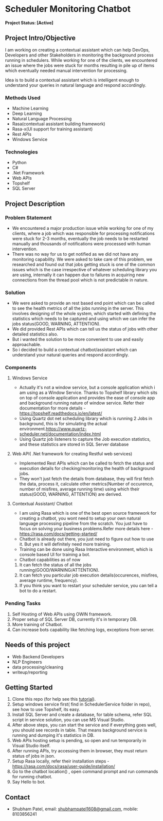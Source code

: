 # Scheduler Monitoring Chatbot

#### Project Status: [Active]

## Project Intro/Objective
I am working on creating a contextual assistant which can help DevOps, Developers and other Stakeholders in monitoring the background process running in schedulers. While working for one of the clients, we encountered an issue where the jobs were stuck for months resulting in pile up of items which eventually needed manual intervention for processing. 

Idea is to build a contextual assistant which is intelligent enough to understand your queries in natural language and respond accordingly.

### Methods Used
* Machine Learning
* Deep Learning
* Natural Language Processing
* Rasa(contextual assistant building framework)
* Rasa-x(UI support for training assistant)
* Rest APIs
* Windows Service

### Technologies
* Python
* C#
* .Net Framework
* Web APIs
* Topshelf
* SQL Server 


## Project Description
   ### Problem Statement
   * We encountered a major production issue while working for one of my clients, where a job which was responsible for processing notifications were stuck for 2-3 months, eventually the job needs to be restarted manually and thousands of notifications were processed with human intervention. 
   * There was no way for us to get notified as we did not have any monitoring capability. We were asked to take care of this problem, we researched and found out that jobs getting stuck is one of the common issues which is the case irrespective of whatever scheduling library you are using, internally it can happen due to failures in acquiring new connections from the thread pool which is not predictable in nature.
      
   ### Solution
   * We were asked to provide an rest based end point which can be called to see the health metrics of all the jobs running in the server. This involves designing of the whole system, which started with defining the statistics which needs to be captured and using which we can infer the jobs status(GOOD, WARNING, ATTENTION).
   * We did provided Rest APIs which can tell us the status of jobs with other detailed statistics also.
   * But i wanted the solution to be more convenient to use and easily approachable.
   * So i decided to build a contextual chatbot/assistant which can understand your natural queries and respond accordingly.
      
   ### Components
   1. Windows Service
      * Actually it's not a window service, but a console application which i am using as a Window Service. Thanks to Topshelf library which sits on top of console application and provides the ease of console app and background running nature of window service. Refer their documentation for more details - https://topshelf.readthedocs.io/en/latest/
      * Using Quartz dot net scheduling library which is running 2 Jobs in background, this is for simulating the actual environment.https://www.quartz-scheduler.net/documentation/index.html
      * Using Quartz job listeners to capture the Job execution statistics, and these statistics are stored in SQL Server database
         
   2. Web API( .Net framework for creating Restful web services)
      * Implemented Rest APIs which can be called to fetch the status and execution details for checking/monitoring the health of background jobs.
      * They won't just fetch the details from database, they will first fetch the data, process it, calculate other metrics(Number of occurence, number of misfires, average running time) using which their status(GOOD, WARNING, ATTENTION) are derived.
         
   3. Contextual Assistant/ Chatbot
      * I am using Rasa which is one of the best open source framework for creating a chatbot, you wont need to setup your own natural language processing pipeline from the scratch. You just have to focus on solving your business problems.Refer more details here - https://rasa.com/docs/getting-started/
      * Chatbot is already out there, you just need to figure out how to use it. But yes it will definitely need more training.
      * Training can be done using Rasa Interactive environment, which is console based UI for training a bot.
      * Chatbot capabilities as of now
      1. It can fetch the status of all the jobs running(GOOD/WARNING/ATTENTION).
      2. It can fetch you particular job execution details(occurences, misfires, average runtime, frequency).
      3. If you think you want to restart your scheduler service, you can tell a bot to do a restart.
      
   ### Pending Tasks
   1. Self Hosting of Web APIs using OWIN framework.
   2. Proper setup of SQL Server DB, currently it's in temporary DB.
   3. More training of Chatbot.
   4. Can increase bots capability like fetching logs, exceptions from server.


## Needs of this project
- Web Backend Developers
- NLP Engineers
- data processing/cleaning
- writeup/reporting


## Getting Started
1. Clone this repo (for help see this [tutorial](https://help.github.com/articles/cloning-a-repository/)).
2. Setup windows service first( find in SchedulerService folder in repo), see how to use Topshelf, its easy.
3. Install SQL Server and create a database, for table schema, refer SQL script in service solution, you can use MS Visual Studio.
4. After above steps, you can start the service and if everything goes well, you should see records in table. That means background service is running and dumping it's statistics in DB.
4. Web APIs hosting setup is pending, so open and run temporarily in Visual Studio itself.
5. After running APIs, try accessing them in browser, they must return status of jobs in json.
6. Setup Rasa locally, refer their installation steps - https://rasa.com/docs/rasa/user-guide/installation/
7. Go to the chatbot location() , open command prompt and run commands for running chatbot.
8. Say Hello to bot.


## Contact
* Shubham Patel, email: shubhampatel1608@gmail.com, mobile: 8103856241
